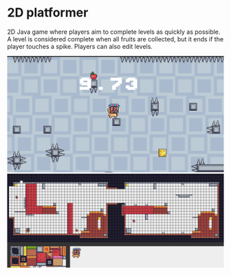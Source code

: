 # 2D platformer

<p>2D Java game where players aim to complete levels as quickly as possible. A level is considered complete when all fruits are collected, but it ends if the player touches a spike. Players can also edit levels.</p>

![gameplay2.png](docs%2Fgameplay2.png)
![gameplay1.png](docs%2Fgameplay1.png)
